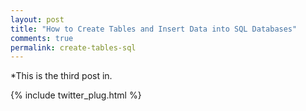 ```yaml
---
layout: post
title: "How to Create Tables and Insert Data into SQL Databases"
comments: true
permalink: create-tables-sql
---
```


*This is the third post in.

{% include twitter_plug.html %}

